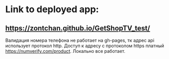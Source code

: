 # Link to deployed app:
## https://zontchan.github.io/GetShopTV_test/

Валидация номера телефона не работает на gh-pages, тк адрес api использует протокол http. Доступ к адресу с протоколом https платный https://numverify.com/product.
Локально все работает.
